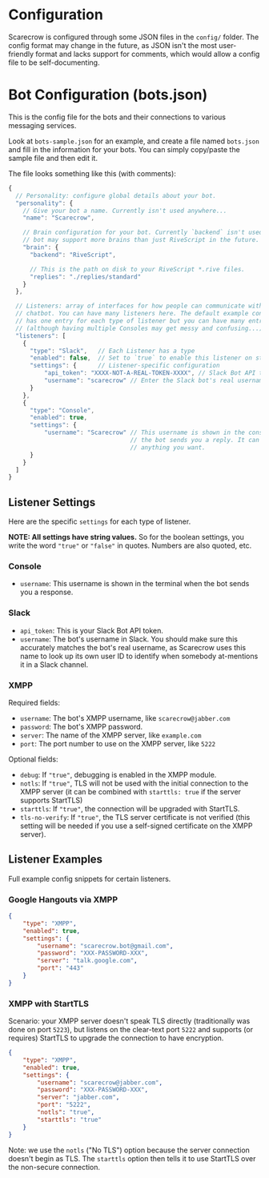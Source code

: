 # Configuration

Scarecrow is configured through some JSON files in the `config/` folder. The
config format may change in the future, as JSON isn't the most user-friendly
format and lacks support for comments, which would allow a config file to be
self-documenting.

# Bot Configuration (bots.json)

This is the config file for the bots and their connections to various messaging
services.

Look at `bots-sample.json` for an example, and create a file named `bots.json`
and fill in the information for your bots. You can simply copy/paste the
sample file and then edit it.

The file looks something like this (with comments):

```javascript
{
  // Personality: configure global details about your bot.
  "personality": {
    // Give your bot a name. Currently isn't used anywhere...
    "name": "Scarecrow",

    // Brain configuration for your bot. Currently `backend` isn't used but this
    // bot may support more brains than just RiveScript in the future.
    "brain": {
      "backend": "RiveScript",

      // This is the path on disk to your RiveScript *.rive files.
      "replies": "./replies/standard"
    }
  },

  // Listeners: array of interfaces for how people can communicate with your
  // chatbot. You can have many listeners here. The default example config only
  // has one entry for each type of listener but you can have many entries
  // (although having multiple Consoles may get messy and confusing...)
  "listeners": [
    {
      "type": "Slack",   // Each Listener has a type
      "enabled": false,  // Set to `true` to enable this listener on start-up
      "settings": {      // Listener-specific configuration
          "api_token": "XXXX-NOT-A-REAL-TOKEN-XXXX", // Slack Bot API token
          "username": "scarecrow" // Enter the Slack bot's real username here
      }
    },
    {
      "type": "Console",
      "enabled": true,
      "settings": {
          "username": "Scarecrow" // This username is shown in the console when
                                  // the bot sends you a reply. It can be
                                  // anything you want.
      }
    }
  ]
}
```

## Listener Settings

Here are the specific `settings` for each type of listener.

**NOTE: All settings have string values.** So for the boolean settings, you
write the word `"true"` or `"false"` in quotes. Numbers are also quoted, etc.

### Console

* `username`: This username is shown in the terminal when the bot sends you a
  response.

### Slack

* `api_token`: This is your Slack Bot API token.
* `username`: The bot's username in Slack. You should make sure this accurately
  matches the bot's real username, as Scarecrow uses this name to look up its
  own user ID to identify when somebody at-mentions it in a Slack channel.

### XMPP

Required fields:

* `username`: The bot's XMPP username, like `scarecrow@jabber.com`
* `password`: The bot's XMPP password.
* `server`: The name of the XMPP server, like `example.com`
* `port`: The port number to use on the XMPP server, like `5222`

Optional fields:

* `debug`: If `"true"`, debugging is enabled in the XMPP module.
* `notls`: If `"true"`, TLS will not be used with the initial connection to the
  XMPP server (it can be combined with `starttls: true` if the server supports
  StartTLS)
* `starttls`: If `"true"`, the connection will be upgraded with StartTLS.
* `tls-no-verify`: If `"true"`, the TLS server certificate is not verified
  (this setting will be needed if you use a self-signed certificate on the
  XMPP server).

## Listener Examples

Full example config snippets for certain listeners.

### Google Hangouts via XMPP

```json
{
    "type": "XMPP",
    "enabled": true,
    "settings": {
        "username": "scarecrow.bot@gmail.com",
        "password": "XXX-PASSWORD-XXX",
        "server": "talk.google.com",
        "port": "443"
    }
}
```

### XMPP with StartTLS

Scenario: your XMPP server doesn't speak TLS directly (traditionally was done on
port `5223`), but listens on the clear-text port `5222` and supports (or
requires) StartTLS to upgrade the connection to have encryption.

```json
{
    "type": "XMPP",
    "enabled": true,
    "settings": {
        "username": "scarecrow@jabber.com",
        "password": "XXX-PASSWORD-XXX",
        "server": "jabber.com",
        "port": "5222",
        "notls": "true",
        "starttls": "true"
    }
}
```

Note: we use the `notls` ("No TLS") option because the server connection doesn't
begin as TLS. The `starttls` option then tells it to use StartTLS over the
non-secure connection.
